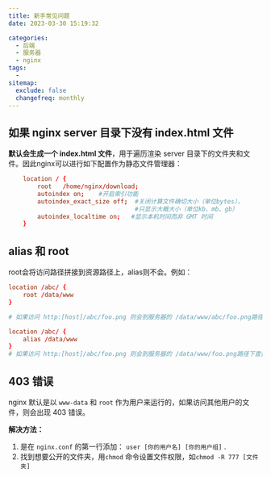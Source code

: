 ```yaml
---
title: 新手常见问题
date: 2023-03-30 15:19:32

categories:
  - 后端
  - 服务器
  - nginx
tags:
  - 
sitemap:
  exclude: false
  changefreq: monthly
---
```


## 如果 nginx server 目录下没有 index.html 文件

**默认会生成一个 index.html 文件**，用于遍历渲染 server 目录下的文件夹和文件。因此nginx可以进行如下配置作为静态文件管理器：

```conf
    location / {
        root   /home/nginx/download;
        autoindex on;    #开启索引功能
        autoindex_exact_size off;  #关闭计算文件确切大小（单位bytes），
                                   #只显示大概大小（单位kb、mb、gb）
        autoindex_localtime on;   #显示本机时间而非 GMT 时间
    }
```

## alias 和 root

root会将访问路径拼接到资源路径上，alias则不会。例如：

```conf 
location /abc/ {
    root /data/www
}

# 如果访问 http:[host]/abc/foo.png 则会到服务器的 /data/www/abc/foo.png路径下查找

location /abc/ {
    alias /data/www
}
# 如果访问 http:[host]/abc/foo.png 则会到服务器的 /data/www/foo.png路径下查找
```

## 403 错误

nginx 默认是以 `www-data` 和 `root` 作为用户来运行的，如果访问其他用户的文件，则会出现 403 错误。

**解决方法：**
1. 是在 `nginx.conf` 的第一行添加： `user [你的用户名] [你的用户组]` .
2. 找到想要公开的文件夹，用`chmod` 命令设置文件权限，如`chmod -R 777 [文件夹]`

